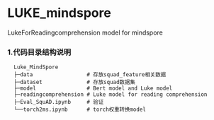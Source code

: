 # LUKE_mindspore
 LukeForReadingcomprehension model for mindspore

### 1.代码目录结构说明
```text
  Luke_MindSpore
  ├─data                 # 存放squad_feature相关数据
  ├─dataset              # 存放squad数据集
  ├─model                # Bert model and Luke model
  ├─readingcomprehension # Luke model for reading comprehension
  ├─Eval_SquAD.ipynb     # 验证
  └──torch2ms.ipynb      # torch权重转换model
```
